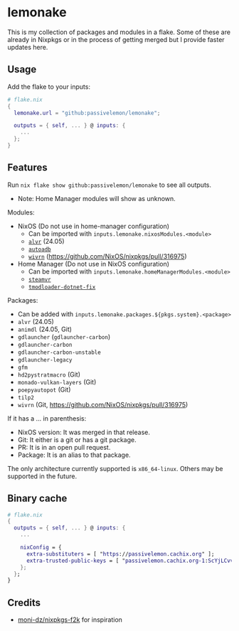 # lemonake
This is my collection of packages and modules in a flake.
Some of these are already in Nixpkgs or in the process of getting merged but I provide faster updates here.

## Usage
Add the flake to your inputs:
```nix
# flake.nix
{
  lemonake.url = "github:passivelemon/lemonake";

  outputs = { self, ... } @ inputs: {
    ...
  };
}
```

## Features
Run `nix flake show github:passivelemon/lemonake` to see all outputs.
- Note: Home Manager modules will show as unknown.

Modules:
- NixOS (Do not use in home-manager configuration)
  - Can be imported with `inputs.lemonake.nixosModules.<module>`
  - [`alvr`](./modules/nixos/alvr/README.md) (24.05)
  - [`autoadb`](./modules/nixos/autoadb/README.md)
  - [`wivrn`](./modules/nixos/wivrn/README.md) (https://github.com/NixOS/nixpkgs/pull/316975)
- Home Manager (Do not use in NixOS configuration)
  - Can be imported with `inputs.lemonake.homeManagerModules.<module>`
  - [`steamvr`](./modules/home-manager/steamvr/README.md)
  - [`tmodloader-dotnet-fix`](./modules/home-manager/tmodloader-dotnetfix/README.md)

Packages:
- Can be added with `inputs.lemonake.packages.${pkgs.system}.<package>`
- `alvr` (24.05)
- `animdl` (24.05, Git)
- `gdlauncher` (`gdlauncher-carbon`)
- `gdlauncher-carbon`
- `gdlauncher-carbon-unstable`
- `gdlauncher-legacy`
- `gfm`
- `hd2pystratmacro` (Git)
- `monado-vulkan-layers` (Git)
- `poepyautopot` (Git)
- `tilp2`
- `wivrn` (Git, https://github.com/NixOS/nixpkgs/pull/316975)

If it has a ... in parenthesis:
- NixOS version: It was merged in that release.
- Git: It either is a git or has a git package.
- PR: It is in an open pull request.
- Package: It is an alias to that package.

The only architecture currently supported is `x86_64-linux`. Others may be supported in the future.

## Binary cache
```nix
# flake.nix
{
  outputs = { self, ... } @ inputs: {
    ...

    nixConfig = {
      extra-substituters = [ "https://passivelemon.cachix.org" ];
      extra-trusted-public-keys = [ "passivelemon.cachix.org-1:ScYjLCvvLi70S95SMMr8lMilpZHuafLP3CK/nZ9AaXM=" ];
    };
  };
}
```

## Credits
- [moni-dz/nixpkgs-f2k](https://github.com/moni-dz/nixpkgs-f2k/) for inspiration

